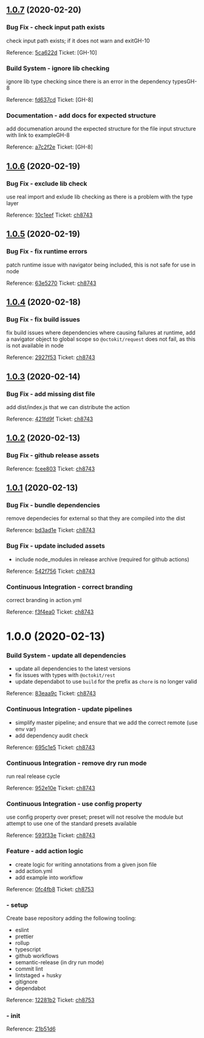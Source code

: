 ## [1.0.7](https://github.com/Attest/annotations-action/compare/v1.0.6...v1.0.7) (2020-02-20)

### Bug Fix - check input path exists

check input path exists; if it does not warn and exitGH-10

Reference: [5ca622d](https://github.com/Attest/annotations-action/commit/5ca622d)
Ticket: [GH-10]


### Build System - ignore lib checking

ignore lib type checking since there is an error in the dependency typesGH-8

Reference: [fd637cd](https://github.com/Attest/annotations-action/commit/fd637cd)
Ticket: [GH-8]


### Documentation - add docs for expected structure

add documenation around the expected structure for the file input
structure with link to exampleGH-8

Reference: [a7c2f2e](https://github.com/Attest/annotations-action/commit/a7c2f2e)
Ticket: [GH-8]

## [1.0.6](https://github.com/Attest/annotations-action/compare/v1.0.5...v1.0.6) (2020-02-19)

### Bug Fix - exclude lib check

use real import and exlude lib checking as there is a problem with the type layer

Reference: [10c1eef](https://github.com/Attest/annotations-action/commit/10c1eef)
Ticket: [ch8743](https://app.clubhouse.io/attest/story/8743)

## [1.0.5](https://github.com/Attest/annotations-action/compare/v1.0.4...v1.0.5) (2020-02-19)

### Bug Fix - fix runtime errors

patch runtime issue with navigator being included, this is not safe for use in node

Reference: [63e5270](https://github.com/Attest/annotations-action/commit/63e5270)
Ticket: [ch8743](https://app.clubhouse.io/attest/story/8743)

## [1.0.4](https://github.com/Attest/annotations-action/compare/v1.0.3...v1.0.4) (2020-02-18)

### Bug Fix - fix build issues

fix build issues where dependencies where causing failures at runtime,
add a navigator object to global scope so `@octokit/request` does not
fail, as this is not available in node

Reference: [2927f53](https://github.com/Attest/annotations-action/commit/2927f53)
Ticket: [ch8743](https://app.clubhouse.io/attest/story/8743)

## [1.0.3](https://github.com/Attest/annotations-action/compare/v1.0.2...v1.0.3) (2020-02-14)

### Bug Fix - add missing dist file

add dist/index.js that we can distribute the action

Reference: [421fd9f](https://github.com/Attest/annotations-action/commit/421fd9f)
Ticket: [ch8743](https://app.clubhouse.io/attest/story/8743)

## [1.0.2](https://github.com/Attest/annotations-action/compare/v1.0.1...v1.0.2) (2020-02-13)

### Bug Fix - github release assets
Reference: [fcee803](https://github.com/Attest/annotations-action/commit/fcee803)
Ticket: [ch8743](https://app.clubhouse.io/attest/story/8743)

## [1.0.1](https://github.com/Attest/annotations-action/compare/v1.0.0...v1.0.1) (2020-02-13)

### Bug Fix - bundle dependencies

remove dependecies for external so that they are compiled into the dist

Reference: [bd3ad1e](https://github.com/Attest/annotations-action/commit/bd3ad1e)
Ticket: [ch8743](https://app.clubhouse.io/attest/story/8743)

### Bug Fix - update included assets

- include node_modules in release archive (required for github actions)

Reference: [542f756](https://github.com/Attest/annotations-action/commit/542f756)
Ticket: [ch8743](https://app.clubhouse.io/attest/story/8743)


### Continuous Integration - correct branding

correct branding in action.yml

Reference: [f3f4ea0](https://github.com/Attest/annotations-action/commit/f3f4ea0)
Ticket: [ch8743](https://app.clubhouse.io/attest/story/8743)

# 1.0.0 (2020-02-13)

### Build System - update all dependencies

- update all dependencies to the latest versions
- fix issues with types with `@octokit/rest`
- update dependabot to use `build` for the prefix as `chore` is no
longer valid

Reference: [83eaa9c](https://github.com/Attest/annotations-action/commit/83eaa9c)
Ticket: [ch8743](https://app.clubhouse.io/attest/story/8743)


### Continuous Integration - update pipelines

- simplify master pipeline; and ensure that we add the correct remote (use
env var)
- add dependency audit check

Reference: [695c1e5](https://github.com/Attest/annotations-action/commit/695c1e5)
Ticket: [ch8743](https://app.clubhouse.io/attest/story/8743)

### Continuous Integration - remove dry run mode

run real release cycle

Reference: [952e10e](https://github.com/Attest/annotations-action/commit/952e10e)
Ticket: [ch8743](https://app.clubhouse.io/attest/story/8743)

### Continuous Integration - use config property

use config property over preset; preset will not resolve the module but attempt to use one of the standard presets available

Reference: [593f33e](https://github.com/Attest/annotations-action/commit/593f33e)
Ticket: [ch8743](https://app.clubhouse.io/attest/story/8743)


### Feature - add action logic

- create logic for writing annotations from a given json file
- add action.yml
- add example into workflow

Reference: [0fc4fb8](https://github.com/Attest/annotations-action/commit/0fc4fb8)
Ticket: [ch8753](https://app.clubhouse.io/attest/story/8753)


###  - setup

Create base repository adding the following tooling:

- eslint
- prettier
- rollup
- typescript
- github workflows
- semantic-release (in dry run mode)
- commit lint
- lintstaged + husky
- gitignore
- dependabot

Reference: [12281b2](https://github.com/Attest/annotations-action/commit/12281b2)
Ticket: [ch8753](https://app.clubhouse.io/attest/story/8753)

###  - init
Reference: [21b51d6](https://github.com/Attest/annotations-action/commit/21b51d6)
